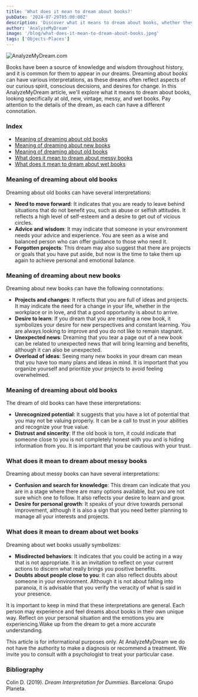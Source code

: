 ```yaml
---
title: 'What does it mean to dream about books?'
pubDate: '2024-07-29T05:00:00Z'
description: 'Discover what it means to dream about books, whether they are old, new, antique, messy, or wet. Explore how these dreams reflect your desires for change, personal growth, and relationship evaluation.'
author: 'AnalyzeMyDream'
image: '/blog/what-does-it-mean-to-dream-about-books.jpeg'
tags: ['Objects-Places']
---
```


![AnalyzeMyDream.com](/blog/what-does-it-mean-to-dream-about-books.jpeg)

Books have been a source of knowledge and wisdom throughout history, and it is common for them to appear in our dreams. Dreaming about books can have various interpretations, as these dreams often reflect aspects of our curious spirit, conscious decisions, and desires for change. In this AnalyzeMyDream article, we'll explore what it means to dream about books, looking specifically at old, new, vintage, messy, and wet books. Pay attention to the details of the dream, as each can have a different connotation.

### Index

- [Meaning of dreaming about old books](#meaning-of-dreaming-about-old-books)
- [Meaning of dreaming about new books](#meaning-of-dreaming-about-new-books)
- [Meaning of dreaming about old books](#meaning-of-dreaming-about-old-books)
- [What does it mean to dream about messy books](#what-does-it-mean-to-dream-about-messy-books)
- [What does it mean to dream about wet books](#what-does-it-mean-to-dream-about-wet-books)

### Meaning of dreaming about old books

Dreaming about old books can have several interpretations:

- **Need to move forward**: It indicates that you are ready to leave behind situations that do not benefit you, such as abuse or selfish attitudes. It reflects a high level of self-esteem and a desire to get out of vicious circles.
- **Advice and wisdom**: It may indicate that someone in your environment needs your advice and experience. You are seen as a wise and balanced person who can offer guidance to those who need it.
- **Forgotten projects**: This dream may also suggest that there are projects or goals that you have put aside, but now is the time to take them up again to achieve personal and emotional balance.

### Meaning of dreaming about new books

Dreaming about new books can have the following connotations:

- **Projects and changes**: It reflects that you are full of ideas and projects. It may indicate the need for a change in your life, whether in the workplace or in love, and that a good opportunity is about to arrive.
- **Desire to learn**: If you dream that you are reading a new book, it symbolizes your desire for new perspectives and constant learning. You are always looking to improve and you do not like to remain stagnant.
- **Unexpected news**: Dreaming that you tear a page out of a new book can be related to unexpected news that will bring learning and benefits, although it can also be unexpected.
- **Overload of ideas**: Seeing many new books in your dream can mean that you have too many plans and ideas in mind. It is important that you organize yourself and prioritize your projects to avoid feeling overwhelmed.

### Meaning of dreaming about old books

The dream of old books can have these interpretations:

- **Unrecognized potential**: It suggests that you have a lot of potential that you may not be valuing properly. It can be a call to trust in your abilities and recognize your true value.
- **Distrust and sincerity**: If the old book is torn, it could indicate that someone close to you is not completely honest with you and is hiding information from you. It is important that you be cautious with your trust.

### What does it mean to dream about messy books

Dreaming about messy books can have several interpretations:

- **Confusion and search for knowledge**: This dream can indicate that you are in a stage where there are many options available, but you are not sure which one to follow. It also reflects your desire to learn and grow.
- **Desire for personal growth**: It speaks of your drive towards personal improvement, although it is also a sign that you need better planning to manage all your interests and projects.

### What does it mean to dream about wet books

Dreaming about wet books usually symbolizes:

- **Misdirected behaviors**: It indicates that you could be acting in a way that is not appropriate. It is an invitation to reflect on your current actions to discern what really brings you positive benefits.
- **Doubts about people close to you**: It can also reflect doubts about someone in your environment. Although it is not about falling into paranoia, it is advisable that you verify the veracity of what is said in your presence.

It is important to keep in mind that these interpretations are general. Each person may experience and feel dreams about books in their own unique way. Reflect on your personal situation and the emotions you are experiencing.Wake up from the dream to get a more accurate understanding.

This article is for informational purposes only. At AnalyzeMyDream we do not have the authority to make a diagnosis or recommend a treatment. We invite you to consult with a psychologist to treat your particular case.

### Bibliography

Colin D. (2019). *Dream Interpretation for Dummies*. Barcelona: Grupo Planeta.